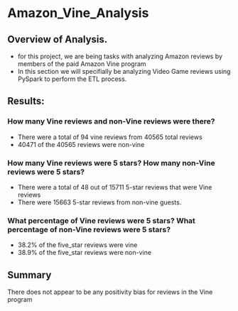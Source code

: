 # Amazon_Vine_Analysis

## Overview of Analysis.

 - for this project, we are being tasks with analyzing Amazon reviews by members of the paid Amazon Vine program
 - In this section we will specifially be analyzing Video Game reviews using PySpark to perform the ETL process.
 
 ## Results:
 
### How many Vine reviews and non-Vine reviews were there?

 - There were a total of 94 vine reviews from 40565 total reviews
 - 40471 of the 40565 reviews were non-vine

### How many Vine reviews were 5 stars? How many non-Vine reviews were 5 stars?
 
 - There were a total of 48 out of 15711  5-star reviews that were Vine reviews
 - There were 15663 5-star reviews from non-vine guests.  

### What percentage of Vine reviews were 5 stars? What percentage of non-Vine reviews were 5 stars?

 - 38.2% of the five_star reviews were vine
 - 38.9% of the five_star reviews were non-vine

## Summary

There does not appear to be any positivity bias for reviews in the Vine program
